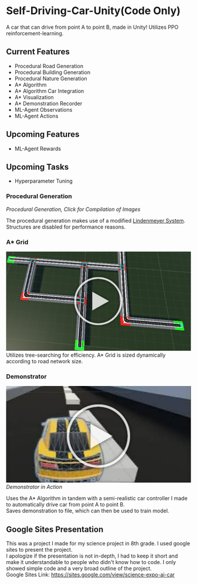# Self-Driving-Car-Unity(Code Only)
A car that can drive from point A to point B, made in Unity! Utilizes PPO reinforcement-learning.

## Current Features
- Procedural Road Generation
- Procedural Building Generation
- Procedural Nature Generation
- A* Algorithm
- A* Algorithm Car Integration
- A* Visualization
- A* Demonstration Recorder
- ML-Agent Observations
- ML-Agent Actions

## Upcoming Features
- ML-Agent Rewards

## Upcoming Tasks
- Hyperparameter Tuning

### Procedural Generation
*Procedural Generation, Click for Compilation of Images*

The procedural generation makes use of a modified [Lindenmeyer System](https://www1.biologie.uni-hamburg.de/b-online/e28_3/lsys.html).  
Structures are disabled for performance reasons.  

### A* Grid

[![alt text](ReadMeImages/PlayGenerate.png)](https://youtu.be/ihCfQvqa6LU)  
Utilizes tree-searching for efficiency. A* Grid is sized dynamically according to road network size.  

### Demonstrator
[![alt text](ReadMeImages/PlayCarVideo.png)](https://www.youtube.com/watch?v=sPxi9NbGNL0)
*Demonstrator in Action*

Uses the A* Algorithm in tandem with a semi-realistic car controller I made to automatically drive car from point A to point B.  
Saves demonstration to file, which can then be used to train model.

## Google Sites Presentation
This was a project I made for my science project in 8th grade. I used google sites to present the project.  
I apologize if the presentation is not in-depth, I had to keep it short and make it understandable to people who didn't know how to code. I only showed simple code and a very broad outline of the project.  
Google Sites Link: https://sites.google.com/view/science-expo-ai-car
